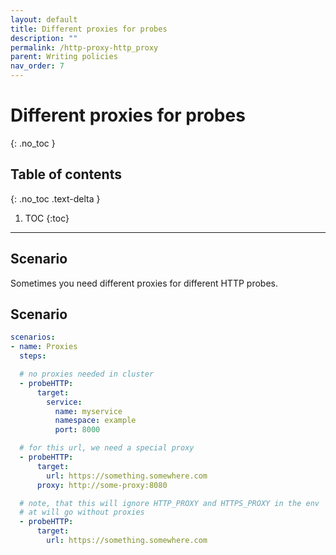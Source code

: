 ```yaml
---
layout: default
title: Different proxies for probes
description: ""
permalink: /http-proxy-http_proxy 
parent: Writing policies
nav_order: 7
---
```


# Different proxies for probes
{: .no_toc }

## Table of contents
{: .no_toc .text-delta }

1. TOC
{:toc}

---

## Scenario

Sometimes you need different proxies for different HTTP probes.


## Scenario

```yaml
scenarios:
- name: Proxies
  steps:

  # no proxies needed in cluster
  - probeHTTP:
      target:
        service:
          name: myservice
          namespace: example
          port: 8000

  # for this url, we need a special proxy
  - probeHTTP:
      target:
        url: https://something.somewhere.com
      proxy: http://some-proxy:8080

  # note, that this will ignore HTTP_PROXY and HTTPS_PROXY in the env
  # at will go without proxies
  - probeHTTP:
      target:
        url: https://something.somewhere.com

```
